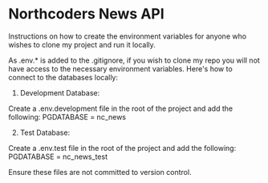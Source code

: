 # Northcoders News API

Instructions on how to create the environment variables for anyone who wishes to clone my project and run it locally.

As .env.\* is added to the .gitignore, if you wish to clone my repo you will not have access to the necessary environment variables. Here's how to connect to the databases locally:

1. Development Database:

Create a .env.development file in the root of the project and add the following:
PGDATABASE = nc_news

2. Test Database:

Create a .env.test file in the root of the project and add the following:
PGDATABASE = nc_news_test

Ensure these files are not committed to version control.
